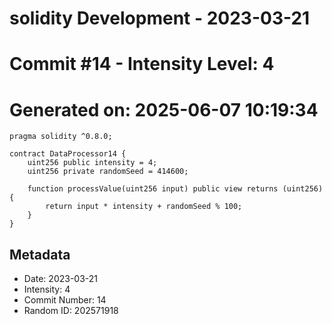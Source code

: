 ﻿# solidity Development - 2023-03-21
# Commit #14 - Intensity Level: 4
# Generated on: 2025-06-07 10:19:34
```solidity
pragma solidity ^0.8.0;

contract DataProcessor14 {
    uint256 public intensity = 4;
    uint256 private randomSeed = 414600;

    function processValue(uint256 input) public view returns (uint256) {
        return input * intensity + randomSeed % 100;
    }
}
```
## Metadata
- Date: 2023-03-21
- Intensity: 4
- Commit Number: 14
- Random ID: 202571918

